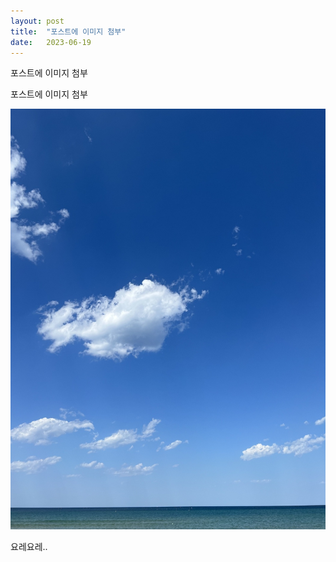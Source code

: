 ```yaml
---
layout: post
title:  "포스트에 이미지 첨부"
date:   2023-06-19
---
```


<p class="intro">포스트에 이미지 첨부</p>

포스트에 이미지 첨부

<img src="/assets/img/songji_lake_sky.jpg" alt=""> 

요레요레..